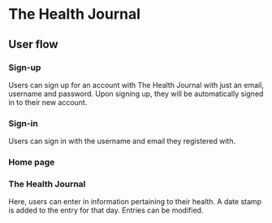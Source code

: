 # The Health Journal

## User flow

### Sign-up

Users can sign up for an account with The Health Journal with just an email, username and password. Upon signing up, they will be automatically signed in to their new account.

### Sign-in

Users can sign in with the username and email they registered with.

### Home page

### The Health Journal

Here, users can enter in information pertaining to their health. A date stamp is added to the entry for that day. Entries can be modified.